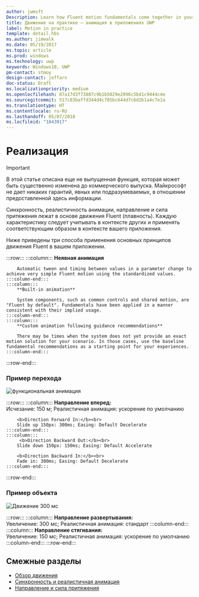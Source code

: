 ```yaml
---
author: jwmsft
Description: Learn how Fluent motion fundamentals come together in your app.
title: Движение на практике — анимация в приложениях UWP
label: Motion in practice
template: detail.hbs
ms.author: jimwalk
ms.date: 05/19/2017
ms.topic: article
ms.prod: windows
ms.technology: uwp
keywords: Windows10, UWP
pm-contact: stmoy
design-contact: jeffarn
doc-status: Draft
ms.localizationpriority: medium
ms.openlocfilehash: 87a17d3f73887c9b1b5029e2096c5b41c9444c4e
ms.sourcegitcommit: 517c83baffd344d4c705bc644d7c6d2b1a4c7e1a
ms.translationtype: HT
ms.contentlocale: ru-RU
ms.lasthandoff: 05/07/2018
ms.locfileid: "1843917"
---
```

# <a name="bringing-it-together"></a>Реализация

> [!IMPORTANT]
> В этой статье описана еще не выпущенная функция, которая может быть существенно изменена до коммерческого выпуска. Майкрософт не дает никаких гарантий, явных или подразумеваемых, в отношении предоставленной здесь информации.

Синхронность, реалистичность анимации, направление и сила притяжения лежат в основе движения Fluent (плавность). Каждую характеристику следует учитывать в контексте других и применять соответствующим образом в контексте вашего приложения.

Ниже приведены три способа применения основных принципов движения Fluent в вашем приложении.

:::row::: :::column::: **Неявная анимация**

        Automatic tween and timing between values in a parameter change to achieve very simple Fluent motion using the standardized values.
    :::column-end:::
    :::column:::
        **Built-in animation**

        System components, such as common controls and shared motion, are "Fluent by default". Fundamentals have been applied in a manner consistent with their implied usage.
    :::column-end:::
    :::column:::
        **Custom animation following guidance recommendations**

        There may be times when the system does not yet provide an exact motion solution for your scenario. In those cases, use the baseline fundamental recommendations as a starting point for your experiences.
    :::column-end:::
:::row-end:::

### **<a name="transition-example"></a>Пример перехода**

![функциональная анимация](images/pageRefresh.gif)

:::row::: :::column::: <b>Направление вперед:</b><br>
        Исчезание: 150 м; Реалистичная анимация: ускорение по умолчанию

        <b>Direction Forward In:</b><br>
        Slide up 150px: 300ms; Easing: Default Decelerate
    :::column-end:::
    :::column:::
         <b>Direction Backward Out:</b><br>
        Slide down 150px: 150ms; Easing: Default Accelerate
      
        <b>Direction Backward In:</b><br>
        Fade in: 300ms; Easing: Default Decelerate
    :::column-end:::
:::row-end:::

 ### **<a name="object-example"></a>Пример объекта**

 ![Движение 300 мс](images/control.gif)
 
:::row::: :::column::: <b>Направление развертывания:</b><br>
        Увеличение: 300 мс; Реалистичная анимация: стандарт :::column-end::: :::column::: <b>Направление стягивания:</b><br>
        Увеличение: 150 мс; Реалистичная анимация: ускорение по умолчанию :::column-end::: :::row-end:::

## <a name="related-articles"></a>Смежные разделы

- [Обзор движения](index.md)
- [Синхронность и реалистичная анимация](timing-and-easing.md)
- [Направление и сила притяжения](directionality-and-gravity.md)